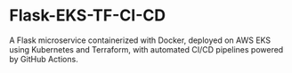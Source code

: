 # Flask-EKS-TF-CI-CD
A Flask microservice containerized with Docker, deployed on AWS EKS using Kubernetes and Terraform, with automated CI/CD pipelines powered by GitHub Actions.
